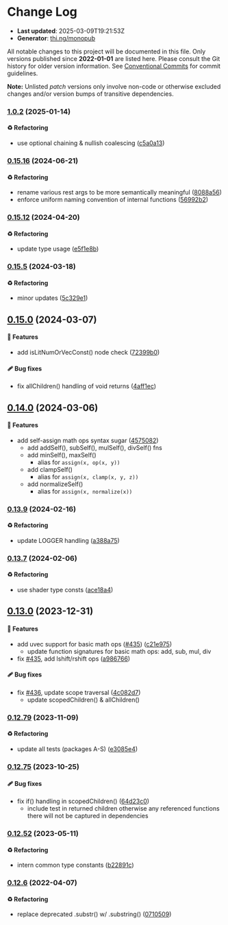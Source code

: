 # Change Log

- **Last updated**: 2025-03-09T19:21:53Z
- **Generator**: [thi.ng/monopub](https://thi.ng/monopub)

All notable changes to this project will be documented in this file.
Only versions published since **2022-01-01** are listed here.
Please consult the Git history for older version information.
See [Conventional Commits](https://conventionalcommits.org/) for commit guidelines.

**Note:** Unlisted _patch_ versions only involve non-code or otherwise excluded changes
and/or version bumps of transitive dependencies.

### [1.0.2](https://github.com/thi-ng/umbrella/tree/@thi.ng/shader-ast@1.0.2) (2025-01-14)

#### ♻️ Refactoring

- use optional chaining & nullish coalescing ([c5a0a13](https://github.com/thi-ng/umbrella/commit/c5a0a13))

### [0.15.16](https://github.com/thi-ng/umbrella/tree/@thi.ng/shader-ast@0.15.16) (2024-06-21)

#### ♻️ Refactoring

- rename various rest args to be more semantically meaningful ([8088a56](https://github.com/thi-ng/umbrella/commit/8088a56))
- enforce uniform naming convention of internal functions ([56992b2](https://github.com/thi-ng/umbrella/commit/56992b2))

### [0.15.12](https://github.com/thi-ng/umbrella/tree/@thi.ng/shader-ast@0.15.12) (2024-04-20)

#### ♻️ Refactoring

- update type usage ([e5f1e8b](https://github.com/thi-ng/umbrella/commit/e5f1e8b))

### [0.15.5](https://github.com/thi-ng/umbrella/tree/@thi.ng/shader-ast@0.15.5) (2024-03-18)

#### ♻️ Refactoring

- minor updates ([5c329e1](https://github.com/thi-ng/umbrella/commit/5c329e1))

## [0.15.0](https://github.com/thi-ng/umbrella/tree/@thi.ng/shader-ast@0.15.0) (2024-03-07)

#### 🚀 Features

- add isLitNumOrVecConst() node check ([72399b0](https://github.com/thi-ng/umbrella/commit/72399b0))

#### 🩹 Bug fixes

- fix allChildren() handling of void returns ([4aff1ec](https://github.com/thi-ng/umbrella/commit/4aff1ec))

## [0.14.0](https://github.com/thi-ng/umbrella/tree/@thi.ng/shader-ast@0.14.0) (2024-03-06)

#### 🚀 Features

- add self-assign math ops syntax sugar ([4575082](https://github.com/thi-ng/umbrella/commit/4575082))
  - add addSelf(), subSelf(), mulSelf(), divSelf() fns
  - add minSelf(), maxSelf()
    - alias for `assign(x, op(x, y))`
  - add clampSelf()
    - alias for `assign(x, clamp(x, y, z))`
  - add normalizeSelf()
    - alias for `assign(x, normalize(x))`

### [0.13.9](https://github.com/thi-ng/umbrella/tree/@thi.ng/shader-ast@0.13.9) (2024-02-16)

#### ♻️ Refactoring

- update LOGGER handling ([a388a75](https://github.com/thi-ng/umbrella/commit/a388a75))

### [0.13.7](https://github.com/thi-ng/umbrella/tree/@thi.ng/shader-ast@0.13.7) (2024-02-06)

#### ♻️ Refactoring

- use shader type consts ([ace18a4](https://github.com/thi-ng/umbrella/commit/ace18a4))

## [0.13.0](https://github.com/thi-ng/umbrella/tree/@thi.ng/shader-ast@0.13.0) (2023-12-31)

#### 🚀 Features

- add uvec support for basic math ops ([#435](https://github.com/thi-ng/umbrella/issues/435)) ([c21e975](https://github.com/thi-ng/umbrella/commit/c21e975))
  - update function signatures for basic math ops: add, sub, mul, div
- fix [#435](https://github.com/thi-ng/umbrella/issues/435), add lshift/rshift ops ([a986766](https://github.com/thi-ng/umbrella/commit/a986766))

#### 🩹 Bug fixes

- fix [#436](https://github.com/thi-ng/umbrella/issues/436), update scope traversal ([4c082d7](https://github.com/thi-ng/umbrella/commit/4c082d7))
  - update scopedChildren() & allChildren()

### [0.12.79](https://github.com/thi-ng/umbrella/tree/@thi.ng/shader-ast@0.12.79) (2023-11-09)

#### ♻️ Refactoring

- update all tests (packages A-S) ([e3085e4](https://github.com/thi-ng/umbrella/commit/e3085e4))

### [0.12.75](https://github.com/thi-ng/umbrella/tree/@thi.ng/shader-ast@0.12.75) (2023-10-25)

#### 🩹 Bug fixes

- fix if() handling in scopedChildren() ([64d23c0](https://github.com/thi-ng/umbrella/commit/64d23c0))
  - include test in returned children otherwise any referenced functions
    there will not be captured in dependencies

### [0.12.52](https://github.com/thi-ng/umbrella/tree/@thi.ng/shader-ast@0.12.52) (2023-05-11)

#### ♻️ Refactoring

- intern common type constants ([b22891c](https://github.com/thi-ng/umbrella/commit/b22891c))

### [0.12.6](https://github.com/thi-ng/umbrella/tree/@thi.ng/shader-ast@0.12.6) (2022-04-07)

#### ♻️ Refactoring

- replace deprecated .substr() w/ .substring() ([0710509](https://github.com/thi-ng/umbrella/commit/0710509))
